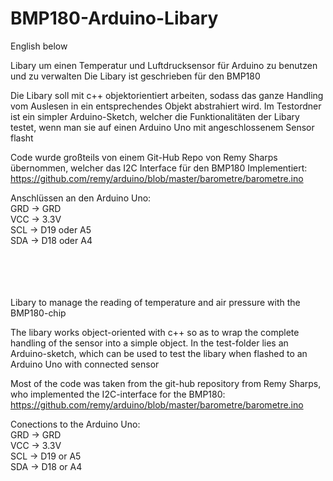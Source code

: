 # BMP180-Arduino-Libary
English below

Libary um einen Temperatur und Luftdrucksensor für Arduino zu benutzen und zu verwalten
Die Libary ist geschrieben für den BMP180
  
Die Libary soll mit c++ objektorientiert arbeiten, sodass das ganze Handling vom Auslesen in ein entsprechendes Objekt abstrahiert wird.
Im Testordner ist ein simpler Arduino-Sketch, welcher die Funktionalitäten der Libary testet, wenn man sie auf einen Arduino Uno mit angeschlossenem Sensor flasht

Code wurde großteils von einem Git-Hub Repo von Remy Sharps übernommen, welcher das I2C Interface für den BMP180 Implementiert:
https://github.com/remy/arduino/blob/master/barometre/barometre.ino

Anschlüssen an den Arduino Uno:  
GRD  -> GRD  
VCC  -> 3.3V  
SCL  -> D19 oder A5  
SDA  -> D18 oder A4  
<br>
<br>
<br>
<br>

Libary to manage the reading of temperature and air pressure with the BMP180-chip

The libary works object-oriented with c++ so as to wrap the complete handling of the sensor into a simple object.
In the test-folder lies an Arduino-sketch, which can be used to test the libary when flashed to an Arduino Uno with connected sensor

Most of the code was taken from the git-hub repository from Remy Sharps, who implemented the I2C-interface for the BMP180:
https://github.com/remy/arduino/blob/master/barometre/barometre.ino

Conections to the Arduino Uno:  
GRD  -> GRD  
VCC  -> 3.3V  
SCL  -> D19 or A5  
SDA  -> D18 or A4  
